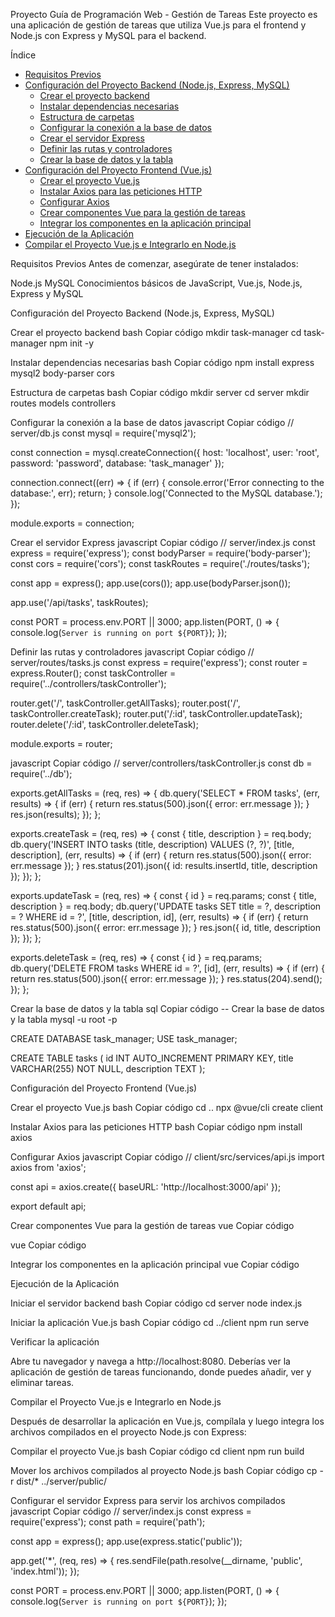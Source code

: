 Proyecto Guía de Programación Web - Gestión de Tareas
Este proyecto es una aplicación de gestión de tareas que utiliza Vue.js para el frontend y Node.js con Express y MySQL para el backend.

Índice

- [Requisitos Previos](#requisitos-previos)
- [Configuración del Proyecto Backend (Node.js, Express, MySQL)](#configuración-del-proyecto-backend-nodejs-express-mysql)
  - [Crear el proyecto backend](#crear-el-proyecto-backend)
  - [Instalar dependencias necesarias](#instalar-dependencias-necesarias)
  - [Estructura de carpetas](#estructura-de-carpetas)
  - [Configurar la conexión a la base de datos](#configurar-la-conexión-a-la-base-de-datos)
  - [Crear el servidor Express](#crear-el-servidor-express)
  - [Definir las rutas y controladores](#definir-las-rutas-y-controladores)
  - [Crear la base de datos y la tabla](#crear-la-base-de-datos-y-la-tabla)
- [Configuración del Proyecto Frontend (Vue.js)](#configuración-del-proyecto-frontend-vuejs)
  - [Crear el proyecto Vue.js](#crear-el-proyecto-vuejs)
  - [Instalar Axios para las peticiones HTTP](#instalar-axios-para-las-peticiones-http)
  - [Configurar Axios](#configurar-axios)
  - [Crear componentes Vue para la gestión de tareas](#crear-componentes-vue-para-la-gestión-de-tareas)
  - [Integrar los componentes en la aplicación principal](#integrar-los-componentes-en-la-aplicación-principal)
- [Ejecución de la Aplicación](#ejecución-de-la-aplicación)
- [Compilar el Proyecto Vue.js e Integrarlo en Node.js](#compilar-el-proyecto-vuejs-e-integrarlo-en-nodejs)

Requisitos Previos
Antes de comenzar, asegúrate de tener instalados:

Node.js
MySQL
Conocimientos básicos de JavaScript, Vue.js, Node.js, Express y MySQL

Configuración del Proyecto Backend (Node.js, Express, MySQL)

Crear el proyecto backend
bash
Copiar código
mkdir task-manager
cd task-manager
npm init -y

Instalar dependencias necesarias
bash
Copiar código
npm install express mysql2 body-parser cors

Estructura de carpetas
bash
Copiar código
mkdir server
cd server
mkdir routes models controllers

Configurar la conexión a la base de datos
javascript
Copiar código
// server/db.js
const mysql = require('mysql2');

const connection = mysql.createConnection({
    host: 'localhost',
    user: 'root',
    password: 'password',
    database: 'task_manager'
});

connection.connect((err) => {
    if (err) {
        console.error('Error connecting to the database:', err);
        return;
    }
    console.log('Connected to the MySQL database.');
});

module.exports = connection;

Crear el servidor Express
javascript
Copiar código
// server/index.js
const express = require('express');
const bodyParser = require('body-parser');
const cors = require('cors');
const taskRoutes = require('./routes/tasks');

const app = express();
app.use(cors());
app.use(bodyParser.json());

app.use('/api/tasks', taskRoutes);

const PORT = process.env.PORT || 3000;
app.listen(PORT, () => {
    console.log(`Server is running on port ${PORT}`);
});

Definir las rutas y controladores
javascript
Copiar código
// server/routes/tasks.js
const express = require('express');
const router = express.Router();
const taskController = require('../controllers/taskController');

router.get('/', taskController.getAllTasks);
router.post('/', taskController.createTask);
router.put('/:id', taskController.updateTask);
router.delete('/:id', taskController.deleteTask);

module.exports = router;

javascript
Copiar código
// server/controllers/taskController.js
const db = require('../db');

exports.getAllTasks = (req, res) => {
    db.query('SELECT * FROM tasks', (err, results) => {
        if (err) {
            return res.status(500).json({ error: err.message });
        }
        res.json(results);
    });
};

exports.createTask = (req, res) => {
    const { title, description } = req.body;
    db.query('INSERT INTO tasks (title, description) VALUES (?, ?)', [title, description], (err, results) => {
        if (err) {
            return res.status(500).json({ error: err.message });
        }
        res.status(201).json({ id: results.insertId, title, description });
    });
};

exports.updateTask = (req, res) => {
    const { id } = req.params;
    const { title, description } = req.body;
    db.query('UPDATE tasks SET title = ?, description = ? WHERE id = ?', [title, description, id], (err, results) => {
        if (err) {
            return res.status(500).json({ error: err.message });
        }
        res.json({ id, title, description });
    });
};

exports.deleteTask = (req, res) => {
    const { id } = req.params;
    db.query('DELETE FROM tasks WHERE id = ?', [id], (err, results) => {
        if (err) {
            return res.status(500).json({ error: err.message });
        }
        res.status(204).send();
    });
};

Crear la base de datos y la tabla
sql
Copiar código
-- Crear la base de datos y la tabla
mysql -u root -p

CREATE DATABASE task_manager;
USE task_manager;

CREATE TABLE tasks (
    id INT AUTO_INCREMENT PRIMARY KEY,
    title VARCHAR(255) NOT NULL,
    description TEXT
);

Configuración del Proyecto Frontend (Vue.js)

Crear el proyecto Vue.js
bash
Copiar código
cd ..
npx @vue/cli create client

Instalar Axios para las peticiones HTTP
bash
Copiar código
npm install axios

Configurar Axios
javascript
Copiar código
// client/src/services/api.js
import axios from 'axios';

const api = axios.create({
    baseURL: 'http://localhost:3000/api'
});

export default api;

Crear componentes Vue para la gestión de tareas
vue
Copiar código
<!-- client/src/components/TaskList.vue -->
<template>
    <div>
        <h1>Task List</h1>
        <ul>
            <li v-for="task in tasks" :key="task.id">
                {{ task.title }} - {{ task.description }}
                <button @click="deleteTask(task.id)">Delete</button>
            </li>
        </ul>
    </div>
</template>

<script>
import api from '../services/api';

export default {
    data() {
        return {
            tasks: []
        };
    },
    created() {
        this.fetchTasks();
    },
    methods: {
        async fetchTasks() {
            const response = await api.get('/tasks');
            this.tasks = response.data;
        },
        async deleteTask(id) {
            await api.delete(`/tasks/${id}`);
            this.fetchTasks();
        }
    }
};
</script>

vue
Copiar código
<!-- client/src/components/AddTask.vue -->
<template>
    <div>
        <h1>Add Task</h1>
        <form @submit.prevent="addTask">
            <input v-model="title" placeholder="Title" required />
            <textarea v-model="description" placeholder="Description"></textarea>
            <button type="submit">Add Task</button>
        </form>
    </div>
</template>

<script>
import api from '../services/api';

export default {
    data() {
        return {
            title: '',
            description: ''
        };
    },
    methods: {
        async addTask() {
            await api.post('/tasks', {
                title: this.title,
                description: this.description
            });
            this.title = '';
            this.description = '';
            this.$emit('taskAdded');
        }
    }
};
</script>

Integrar los componentes en la aplicación principal
vue
Copiar código
<!-- client/src/App.vue -->
<template>
    <div id="app">
        <AddTask @taskAdded="fetchTasks"/>
        <TaskList ref="taskList"/>
    </div>
</template>

<script>
import AddTask from './components/AddTask.vue';
import TaskList from './components/TaskList.vue';

export default {
    name: 'App',
    components: {
        AddTask,
        TaskList
    },
    methods: {
        fetchTasks() {
            this.$refs.taskList.fetchTasks();
        }
    }
};
</script>

Ejecución de la Aplicación

Iniciar el servidor backend
bash
Copiar código
cd server
node index.js

Iniciar la aplicación Vue.js
bash
Copiar código
cd ../client
npm run serve

Verificar la aplicación

Abre tu navegador y navega a http://localhost:8080. Deberías ver la aplicación de gestión de tareas funcionando, donde puedes añadir, ver y eliminar tareas.

Compilar el Proyecto Vue.js e Integrarlo en Node.js

Después de desarrollar la aplicación en Vue.js, compílala y luego integra los archivos compilados en el proyecto Node.js con Express:

Compilar el proyecto Vue.js
bash
Copiar código
cd client
npm run build

Mover los archivos compilados al proyecto Node.js
bash
Copiar código
cp -r dist/* ../server/public/

Configurar el servidor Express para servir los archivos compilados
javascript
Copiar código
// server/index.js
const express = require('express');
const path = require('path');

const app = express();
app.use(express.static('public'));

app.get('*', (req, res) => {
    res.sendFile(path.resolve(__dirname, 'public', 'index.html'));
});

const PORT = process.env.PORT || 3000;
app.listen(PORT, () => {
    console.log(`Server is running on port ${PORT}`);
});
